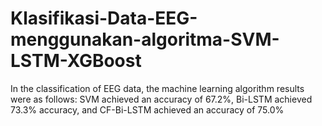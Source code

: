 # Klasifikasi-Data-EEG-menggunakan-algoritma-SVM-LSTM-XGBoost
In the classification of EEG data, the machine learning algorithm results were as follows: SVM achieved an accuracy of 67.2%, Bi-LSTM achieved 73.3% accuracy, and CF-Bi-LSTM achieved an accuracy of 75.0%
